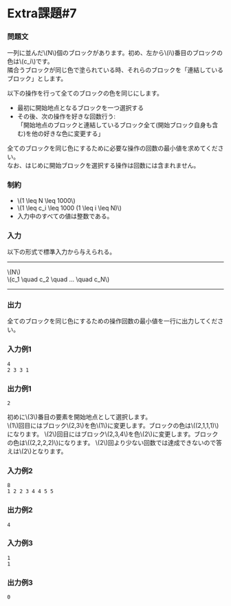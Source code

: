 # Extra課題#7

### 問題文
一列に並んだ\\(N\\)個のブロックがあります。初め、左から\\(i\\)番目のブロックの色は\\(c_i\\)です。  
隣合うブロックが同じ色で塗られている時、それらのブロックを「連結しているブロック」とします。

以下の操作を行って全てのブロックの色を同じにします。
- 最初に開始地点となるブロックを一つ選択する
- その後、次の操作を好きな回数行う:  
「開始地点のブロックと連結しているブロック全て(開始ブロック自身も含む)を他の好きな色に変更する」

全てのブロックを同じ色にするために必要な操作の回数の最小値を求めてください。  
なお、はじめに開始ブロックを選択する操作は回数には含まれません。  

### 制約
- \\(1 \leq N \leq 1000\\)
- \\(1 \leq c_i \leq 1000 (1 \leq i \leq N)\\)
- 入力中のすべての値は整数である。

### 入力
以下の形式で標準入力から与えられる。

---

\\(N\\)  
\\(c_1 \quad c_2 \quad ... \quad c_N\\)

---


### 出力
全てのブロックを同じ色にするための操作回数の最小値を一行に出力してください。  
### 入力例1
```
4
2 3 3 1

```

### 出力例1
```
2

```

初めに\\(3\\)番目の要素を開始地点として選択します。  
\\(1\\)回目にはブロック\\(2,3\\)を色\\(1\\)に変更します。ブロックの色は\\((2,1,1,1)\\)になります。
\\(2\\)回目にはブロック\\(2,3,4\\)を色\\(2\\)に変更します。ブロックの色は\\((2,2,2,2)\\)になります。
\\(2\\)回より少ない回数では達成できないので答えは\\(2\\)となります。

### 入力例2
```
8
1 2 2 3 4 4 5 5

```
### 出力例2
```
4

```

### 入力例3
```
1
1

```
### 出力例3
```
0

```